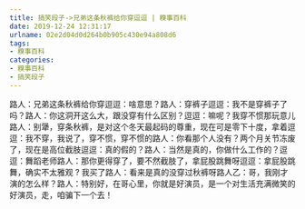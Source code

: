 ```yaml
---
title: 搞笑段子->兄弟这条秋裤给你穿逗逗 | 糗事百科
date: 2019-12-24 12:31:17
urlname: 02e2d04d0d264b0b905c430e94a808d6
tags: 
- 糗事百科
categories:
- 糗事百科
- 搞笑段子
---
```

路人：兄弟这条秋裤给你穿逗逗：啥意思？路人：穿裤子逗逗：我不是穿裤子了吗？路人：你这洞开这么大，跟没穿有什么区别？逗逗：嘛呢？我穿不惯那玩意儿路人：别犟，穿条秋裤，是对这个冬天最起码的尊重，现在可是零下十度，拿着逗逗：我不穿，我说了，穿不惯，穿不惯的路人：你看那个人没有？两个月关节冻废了，现在是高位截肢逗逗：真的假的？路人：当然是真的，你做什么工作的？逗逗：舞蹈老师路人：那你更得穿了，要不然截肢了，拿屁股跳舞呀逗逗：拿屁股跳舞，确实不太雅观 ? 我买了路人：看来是真的没穿过秋裤呀路人乙：哥，我刚才演的怎么样？路人：特别好，在哥心里，你就是好演员，是一个对生活充满微笑的好演员，走，咱骗下一个去！


